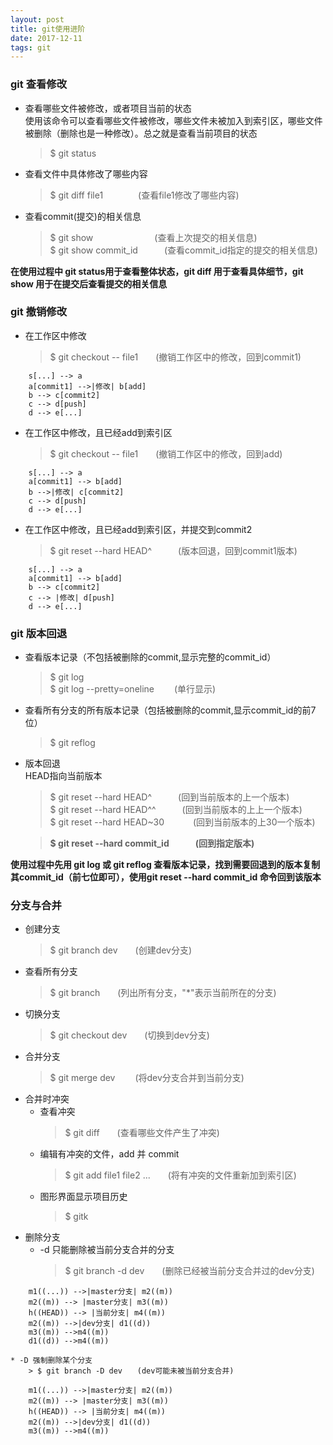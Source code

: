 ```yaml
---
layout: post
title: git使用进阶
date: 2017-12-11
tags: git    
---
```


### git 查看修改
* 查看哪些文件被修改，或者项目当前的状态  
  使用该命令可以查看哪些文件被修改，哪些文件未被加入到索引区，哪些文件被删除（删除也是一种修改）。总之就是查看当前项目的状态
    > $ git status
* 查看文件中具体修改了哪些内容
    > $ git diff file1　　　　(查看file1修改了哪些内容)
* 查看commit(提交)的相关信息
    > $ git show　　　　　　　(查看上次提交的相关信息)  
    > $ git show commit_id　　　(查看commit\_id指定的提交的相关信息)  

**在使用过程中 git status用于查看整体状态，git diff 用于查看具体细节，git show 用于在提交后查看提交的相关信息**

###  git 撤销修改
* 在工作区中修改  
    > $ git checkout -- file1　　(撤销工作区中的修改，回到commit1)　　

```graphLR
    s[...] --> a
    a[commit1] -->|修改| b[add]
    b --> c[commit2]
    c --> d[push]
    d --> e[...]
```
* 在工作区中修改，且已经add到索引区 
    > $ git checkout -- file1　　(撤销工作区中的修改，回到add)  

```graphLR
    s[...] --> a
    a[commit1] --> b[add]
    b -->|修改| c[commit2]
    c --> d[push]
    d --> e[...]
```
* 在工作区中修改，且已经add到索引区，并提交到commit2  
    > $ git reset --hard HEAD^　　　(版本回退，回到commit1版本)  

```graphLR
    s[...] --> a
    a[commit1] --> b[add]
    b --> c[commit2]
    c --> |修改| d[push]
    d --> e[...]
```


### git 版本回退
* 查看版本记录（不包括被删除的commit,显示完整的commit_id）
    > $ git log                
    > $ git log --pretty=oneline 　　(单行显示)  

* 查看所有分支的所有版本记录（包括被删除的commit,显示commit_id的前7位）
    > $ git reflog
     
* 版本回退  
  HEAD指向当前版本
    > $ git reset --hard HEAD^　　　(回到当前版本的上一个版本)  
    > $ git reset --hard HEAD^^　　　(回到当前版本的上上一个版本)  
    > $ git reset --hard HEAD~30 　　　(回到当前版本的上30一个版本)    

    > **$ git reset --hard commit_id　　　(回到指定版本)**  

**使用过程中先用 git log 或 git reflog 查看版本记录，找到需要回退到的版本复制其commit\_id（前七位即可），使用git reset --hard commit_id 命令回到该版本**


### 分支与合并
* 创建分支
    > $ git branch dev　　(创建dev分支)
* 查看所有分支
    > $ git branch　　(列出所有分支，"*"表示当前所在的分支)
* 切换分支
    > $ git checkout dev　　(切换到dev分支)
* 合并分支
    > $ git merge dev 　　(将dev分支合并到当前分支)    
* 合并时冲突  
    * 查看冲突
        > $ git diff　　(查看哪些文件产生了冲突)
    * 编辑有冲突的文件，add 并 commit
        > $ git add file1 file2 ...　　(将有冲突的文件重新加到索引区)
    * 图形界面显示项目历史
        > $ gitk
* 删除分支
    * -d 只能删除被当前分支合并的分支
        > $ git branch -d dev　　(删除已经被当前分支合并过的dev分支)  

```graphLR
    m1((...)) -->|master分支| m2((m))
    m2((m)) --> |master分支| m3((m))
    h((HEAD)) --> |当前分支| m4((m))
    m2((m)) -->|dev分支| d1((d))
    m3((m)) -->m4((m))
    d1((d)) -->m4((m))
```
    * -D 强制删除某个分支
        > $ git branch -D dev　　(dev可能未被当前分支合并)   
        
```graphLR
    m1((...)) -->|master分支| m2((m))
    m2((m)) --> |master分支| m3((m))
    h((HEAD)) --> |当前分支| m4((m))
    m2((m)) -->|dev分支| d1((d))
    m3((m)) -->m4((m))
```